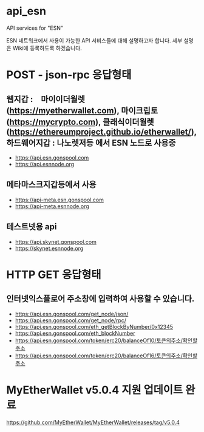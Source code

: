 # api_esn
API services for "ESN"

ESN 네트워크에서 사용이 가능한 API 서비스들에 대해 설명하고자 합니다.
세부 설명은 Wiki에 등록하도록 하겠습니다.

# POST - json-rpc 응답형태

## 웹지갑 :　마이이더월렛(https://myetherwallet.com), 마이크립토(https://mycrypto.com), 클래식이더월렛(https://ethereumproject.github.io/etherwallet/), 하드웨어지갑 : 나노렛저등 에서 ESN 노드로 사용중
- https://api.esn.gonspool.com
- https://api.esnnode.org

## 메타마스크지갑등에서 사용
- https://api-meta.esn.gonspool.com
- https://api-meta.esnnode.org

## 테스트넷용 api
- https://api.skynet.gonspool.com
- https://skynet.esnnode.org

# HTTP GET 응답형태
## 인터넷익스플로어 주소창에 입력하여 사용할 수 있습니다.
- https://api.esn.gonspool.com/get_node/json/
- https://api.esn.gonspool.com/get_node/rpc/
- https://api.esn.gonspool.com/eth_getBlockByNumber/0x12345
- https://api.esn.gonspool.com/eth_blockNumber
- https://api.esn.gonspool.com/token/erc20/balanceOf10/토큰의주소/확인할주소 
- https://api.esn.gonspool.com/token/erc20/balanceOf16/토큰의주소/확인할주소 




# MyEtherWallet v5.0.4 지원 업데이트 완료
https://github.com/MyEtherWallet/MyEtherWallet/releases/tag/v5.0.4

